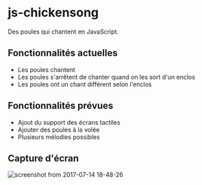 # js-chickensong
Des poules qui chantent en JavaScript.

## Fonctionnalités actuelles
* Les poules chantent
* Les poules s'arrêtent de chanter quand on les sort d'un enclos
* Les poules ont un chant différent selon l'enclos

## Fonctionnalités prévues
* Ajout du support des écrans tactiles
* Ajouter des poules à la volée
* Plusieurs mélodies possibles

## Capture d'écran
![screenshot from 2017-07-14 18-48-26](https://user-images.githubusercontent.com/11136367/28221803-10174158-68c5-11e7-9e19-2f5ec007705a.png)

